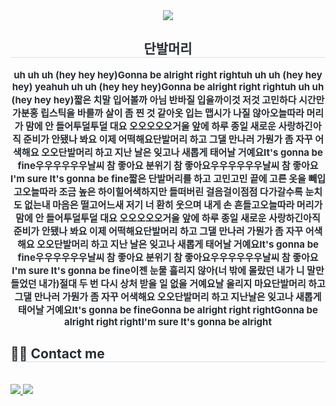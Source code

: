 <div align= "center">
    <img src="https://capsule-render.vercel.app/api?type=waving&color=gradient&height=120&text=단발머리%20하고%20그댈%20만나러%20가&animation=scaleIn&fontColor=ffffff&fontSize=50" />
    </div>

<div align= "center"> 
    <h2 style="border-bottom: 1px solid #d8dee4; color: #282d33;"> 단발머리 </h2>  
    <div style="font-weight: 700; font-size: 15px; text-align: center; color: #282d33;"> uh uh uh (hey hey hey)</li>Gonna be alright right right</li>uh uh uh (hey hey hey) yeah</li>uh uh uh (hey hey hey)</li>Gonna be alright right right</li>uh uh uh (hey hey hey)</li></li></li>짧은 치말 입어볼까 아님 반바질 입을까</li>이것 저것 고민하다 시간만 가</li>분홍 립스틱을 바를까 살이 좀 찐 것 같아</li>옷 입는 맵시가 나질 않아</li></li>오늘따라 머리가 맘에 안 들어</li>투덜투덜 대요 오오오오오</li>거울 앞에 하루 종일 새로운 사랑하긴</li>아직 준비가 안됐나 봐요 이제 어떡해요</li></li>단발머리 하고 그댈 만나러 가</li>뭔가 좀 자꾸 어색해요 오오</li>단발머리 하고 지난 날은 잊고</li>나 새롭게 태어날 거예요</li>It's gonna be fine</li></li>우우우우우우</li>날씨 참 좋아요 분위기 참 좋아요</li>우우우우우우</li>날씨 참 좋아요 I'm sure It's gonna be fine</li></li>짧은 단발머리를 하고 고민</li>고민 끝에 고른 옷을 빼입고</li>오늘따라 조금 높은 하이힐</li>어색하지만 들떠버린 걸음걸이</li>점점 다가갈수록 눈치도 없는</li>내 마음은 떨고</li>어느새 저기 너 환히 웃으며 내게 손 흔들고</li></li>오늘따라 머리가 맘에 안 들어</li>투덜투덜 대요 오오오오오</li>거울 앞에 하루 종일 새로운 사랑하긴</li>아직 준비가 안됐나 봐요 이제 어떡해요</li></li>단발머리 하고 그댈 만나러 가</li>뭔가 좀 자꾸 어색해요 오오</li>단발머리 하고 지난 날은 잊고</li>나 새롭게 태어날 거예요</li>It's gonna be fine</li></li>우우우우우우</li>날씨 참 좋아요 분위기 참 좋아요</li>우우우우우우</li>날씨 참 좋아요 I'm sure It's gonna be fine</li></li>이젠 눈물 흘리지 않아</li>(너 밖에 몰랐던 내가 니 말만 들었던 내가)</li>절대 두 번 다시 상처 받을 일 없을 거예요</li>날 울리지 마요</li></li>단발머리 하고 그댈 만나러 가</li>뭔가 좀 자꾸 어색해요 오오</li>단발머리 하고 지난날은 잊고</li>나 새롭게 태어날 거예요</li>It's gonna be fine</li>Gonna be alright right right</li>Gonna be alright right right</li>I'm sure It's gonna be alright </div> 
    </div>
    
    
<div style="text-align: left;">
    <h2 style="border-bottom: 1px solid #d8dee4; color: #282d33;"> 🧑‍💻 Contact me </h2> <br> 
    <div style="text-align: left;"> <a href=https://www.instagram.com/jiyeon._.0730/> <img src="https://img.shields.io/badge/Instagram-E4405F?style=for-the-badge&logo=Instagram&logoColor=white&link=https://www.instagram.com/jiyeon._.0730/"> </a>
         <a href=https://www.notion.so/3353f33c9dfb412c85c03e636dfd3ec7> <img src="https://img.shields.io/badge/Notion-000000?style=for-the-badge&logo=Notion&logoColor=white&link=https://www.notion.so/3353f33c9dfb412c85c03e636dfd3ec7"> </a>
          </div>  <br> 
    <div style="text-align: left;">  </div> 
    </div>
    

